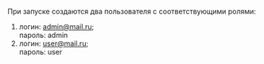 При запуске создаются два пользователя с соответствующими ролями:
1. логин: admin@mail.ru;   
   пароль: admin
2. логин: user@mail.ru;  
   пароль: user 
